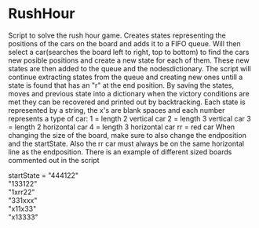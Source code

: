 # RushHour
  
Script to solve the rush hour game.
Creates states representing the positions of the cars on the board and adds it to a FIFO queue. Will then select a car(searches the board left to right, top to bottom) to find the cars new posible positions and create a new state for each of them. These new states are then added to the queue and the nodesdictionary.
The script will continue extracting states from the queue and creating new ones untill a state is found that has an "r" at the end position.
By saving the states, moves and previous state into a dictionary when the victory conditions are met they can be recovered and printed out by backtracking.
Each state is represented by a string, the x's are blank spaces and each number represents a type of car:
 1 = length 2 vertical car
 2 = length 3 vertical car
 3 = length 2 horizontal car
 4 = length 3 horizontal car
 rr = red car
When changing the size of the board, make sure to also change the endposition and the startState. Also the rr car must always be on the same horizontal line as the endposition. There is an example of different sized boards commented out in the script

startState = 
"444122" \
"133122" \
"1xrr22" \
"331xxx" \
"x11x33" \
"x13333" 
